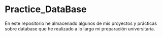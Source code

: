 # Practice_DataBase
En este repositorio he almacenado algunos de mis proyectos y prácticas sobre database que he realizado a lo largo mi preparación universitaria.

